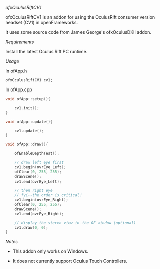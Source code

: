 
*ofxOculusRiftCV1*

ofxOculusRiftCV1 is an addon for using the OculusRift consumer version headset (CV1) in openFrameworks.  

It uses some source code from James George's ofxOculusDKII addon.

*Requirements*

Install the latest Oculus Rift PC runtime.

*Usage*

In ofApp.h

```
ofxOculusRiftCV1 cv1;
```

In ofApp.cpp

```c++
void ofApp::setup(){

	cv1.init();
}

void ofApp::update(){

	cv1.update();
}

void ofApp::draw(){

	ofEnableDepthTest();

	// draw left eye first
	cv1.begin(ovrEye_Left);
	ofClear(0, 255, 255);
	drawScene();
	cv1.end(ovrEye_Left);

	// then right eye
	// fyi--the order is critical!
	cv1.begin(ovrEye_Right);
	ofClear(0, 255, 255);
	drawScene();
	cv1.end(ovrEye_Right);

	// display the stereo view in the OF window (optional)
	cv1.draw(0, 0);
}
```

*Notes*

* This addon only works on Windows. 

* It does not currently support Oculus Touch Controllers. 

